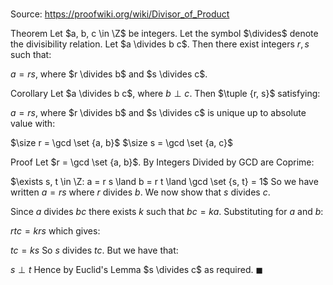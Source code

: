 # 

Source: https://proofwiki.org/wiki/Divisor_of_Product

Theorem
Let $a, b, c \in \Z$ be integers.
Let the symbol $\divides$ denote the divisibility relation.
Let $a \divides b c$.
Then there exist integers $r, s$ such that:

$a = r s$, where $r \divides b$ and $s \divides c$.


Corollary
Let $a \divides b c$, where $b \perp c$.
Then $\tuple {r, s}$ satisfying:

$a = r s$, where $r \divides b$ and $s \divides c$
is unique up to absolute value with:

$\size r = \gcd \set {a, b}$
$\size s = \gcd \set {a, c}$


Proof
Let $r = \gcd \set {a, b}$.
By Integers Divided by GCD are Coprime:

$\exists s, t \in \Z: a = r s \land b = r t \land \gcd \set {s, t} = 1$
So we have written $a = r s$ where $r$ divides $b$.
We now show that $s$ divides $c$.

Since $a$ divides $b c$ there exists $k$ such that $b c = k a$.
Substituting for $a$ and $b$:

$r t c = k r s$
which gives:

$t c = k s$
So $s$ divides $t c$.
But we have that:

$s \perp t$
Hence by Euclid's Lemma $s \divides c$ as required.
$\blacksquare$






